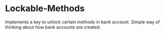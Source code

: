 # Lockable-Methods
Implements a key to unlock certain methods in bank account. Simple way of thinking about how bank accounts are created. 
                 
